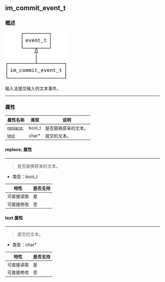 ## im\_commit\_event\_t
### 概述
![image](images/im_commit_event_t_0.png)

输入法提交输入的文本事件。

----------------------------------
### 属性
<p id="im_commit_event_t_properties">

| 属性名称 | 类型 | 说明 | 
| -------- | ----- | ------------ | 
| <a href="#im_commit_event_t_replace;">replace;</a> | bool\_t | 是否替换原来的文本。 |
| <a href="#im_commit_event_t_text">text</a> | char* | 提交的文本。 |
#### replace; 属性
-----------------------
> <p id="im_commit_event_t_replace;">是否替换原来的文本。


* 类型：bool\_t

| 特性 | 是否支持 |
| -------- | ----- |
| 可直接读取 | 是 |
| 可直接修改 | 否 |
#### text 属性
-----------------------
> <p id="im_commit_event_t_text">提交的文本。


* 类型：char*

| 特性 | 是否支持 |
| -------- | ----- |
| 可直接读取 | 是 |
| 可直接修改 | 否 |
